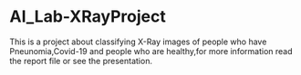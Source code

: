# AI_Lab-XRayProject
This is a project about classifying X-Ray images of people who have Pneunomia,Covid-19 and people who are healthy,for more information read the report file or see the presentation.
